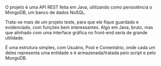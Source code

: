 O projeto é uma API REST feita em Java, utilizando como persistência o MongoDB, um banco de dados NoSQL.

Trata-se mais de um projeto teste, para que ele fique guardado e evidenciado, com funções bem interessantes. Algo em Java, bruto, mas que alinhado com uma interface gráfica no front-end seria de grande utilidade.

É uma estrutura simples, com Usuário, Post e Comentário, onde cada um deles representa uma entidade e é armazenada/tratada pelo script e pelo MongoDB.
